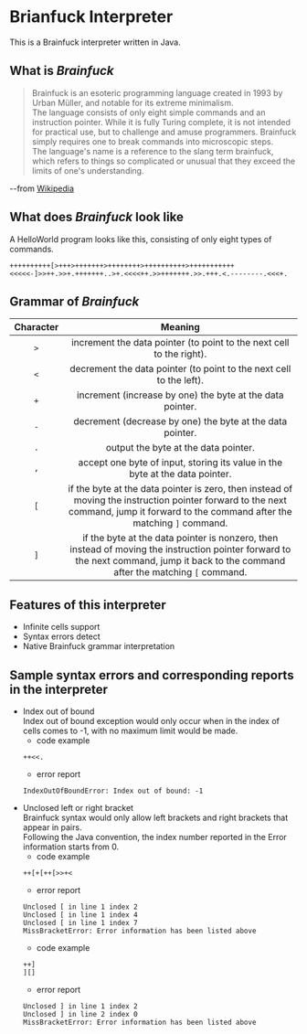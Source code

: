 # Brianfuck Interpreter
This is a Brainfuck interpreter written in Java.  
## What is *Brainfuck* 
> Brainfuck is an esoteric programming language created in 1993 by Urban Müller, and notable for its extreme minimalism.  
> The language consists of only eight simple commands and an instruction pointer. While it is fully Turing complete, it is not intended for practical use, but to challenge and amuse programmers. Brainfuck simply requires one to break commands into microscopic steps.  
> The language's name is a reference to the slang term brainfuck, which refers to things so complicated or unusual that they exceed the limits of one's understanding.  
   
   --from [Wikipedia](https://en.wikipedia.org/wiki/Brainfuck)
   
## What does *Brainfuck* look like
A HelloWorld program looks like this, consisting of only eight types of commands.
```brainfuck
++++++++++[>+++>+++++++>++++++++>++++++++++>+++++++++++<<<<<-]>>++.>>+.+++++++..>+.<<<<++.>>+++++++.>>.+++.<.--------.<<<+.
```

## Grammar of *Brainfuck*
|Character|Meaning| 
|:------:|:------:|
|`>`|increment the data pointer (to point to the next cell to the right).|
|`<`|decrement the data pointer (to point to the next cell to the left).|
|`+`|increment (increase by one) the byte at the data pointer.|
|`-`|decrement (decrease by one) the byte at the data pointer.|
|`.`|output the byte at the data pointer.|
|`,`|accept one byte of input, storing its value in the byte at the data pointer.|
|`[`|if the byte at the data pointer is zero, then instead of moving the instruction pointer forward to the next command, jump it forward to the command after the matching `]` command.|
|`]`|if the byte at the data pointer is nonzero, then instead of moving the instruction pointer forward to the next command, jump it back to the command after the matching `[` command.|  

## Features of this interpreter
- Infinite cells support
- Syntax errors detect
- Native Brainfuck grammar interpretation

## Sample syntax errors and corresponding reports in the interpreter
- Index out of bound  
Index out of bound exception would only occur when in the index of cells comes to -1, with no maximum limit would be made.
    - code example
    ```brainfuck
    ++<<.
    ```
    - error report
    ```
    IndexOutOfBoundError: Index out of bound: -1
    ```
- Unclosed left or right bracket  
Brainfuck syntax would only allow left brackets and right brackets that appear in pairs.  
Following the Java convention, the index number reported in the Error information starts from 0.  
    - code example
    ```brainfuck
    ++[+[++[>>+<
    ```
    - error report
    ```
    Unclosed [ in line 1 index 2
    Unclosed [ in line 1 index 4
    Unclosed [ in line 1 index 7
    MissBracketError: Error information has been listed above
    ```
    - code example
    ```brainfuck
    ++]
    ][]
    ```
    - error report
    ```
    Unclosed ] in line 1 index 2
    Unclosed ] in line 2 index 0
    MissBracketError: Error information has been listed above
    ```


